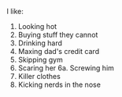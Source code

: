 I like:
1. Looking hot
2. Buying stuff they cannot
3. Drinking hard
4. Maxing dad's credit card
5. Skipping gym
6. Scaring her
  6a. Screwing him
7. Killer clothes
8. Kicking nerds in the nose
